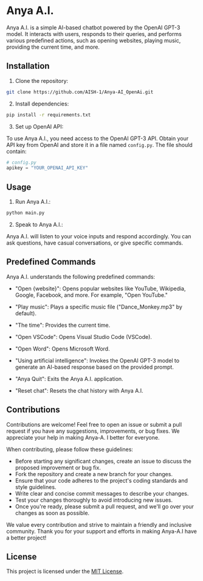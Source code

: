 # Anya A.I.

Anya A.I. is a simple AI-based chatbot powered by the OpenAI GPT-3 model. It interacts with users, responds to their queries, and performs various predefined actions, such as opening websites, playing music, providing the current time, and more.

## Installation

1. Clone the repository:

```bash
git clone https://github.com/AISH-1/Anya-AI_OpenAi.git
```

2. Install dependencies:

```bash
pip install -r requirements.txt
```

3. Set up OpenAI API:

To use Anya A.I., you need access to the OpenAI GPT-3 API. Obtain your API key from OpenAI and store it in a file named `config.py`. The file should contain:

```python
# config.py
apikey = "YOUR_OPENAI_API_KEY"
```

## Usage

1. Run Anya A.I.:

```bash
python main.py
```

2. Speak to Anya A.I.:

Anya A.I. will listen to your voice inputs and respond accordingly. You can ask questions, have casual conversations, or give specific commands.

## Predefined Commands

Anya A.I. understands the following predefined commands:

- "Open {website}": Opens popular websites like YouTube, Wikipedia, Google, Facebook, and more. For example, "Open YouTube."

- "Play music": Plays a specific music file ("Dance_Monkey.mp3" by default).

- "The time": Provides the current time.

- "Open VSCode": Opens Visual Studio Code (VSCode).

- "Open Word": Opens Microsoft Word.

- "Using artificial intelligence": Invokes the OpenAI GPT-3 model to generate an AI-based response based on the provided prompt.

- "Anya Quit": Exits the Anya A.I. application.

- "Reset chat": Resets the chat history with Anya A.I.

## Contributions

Contributions are welcome! Feel free to open an issue or submit a pull request if you have any suggestions, improvements, or bug fixes. We appreciate your help in making Anya-A. I better for everyone.

When contributing, please follow these guidelines:

- Before starting any significant changes, create an issue to discuss the proposed improvement or bug fix.
- Fork the repository and create a new branch for your changes.
- Ensure that your code adheres to the project's coding standards and style guidelines.
- Write clear and concise commit messages to describe your changes.
- Test your changes thoroughly to avoid introducing new issues.
- Once you're ready, please submit a pull request, and we'll go over your changes as soon as possible.

We value every contribution and strive to maintain a friendly and inclusive community. Thank you for your support and efforts in making Anya-A.I have a better project!

## License

This project is licensed under the [MIT License](LICENSE).
